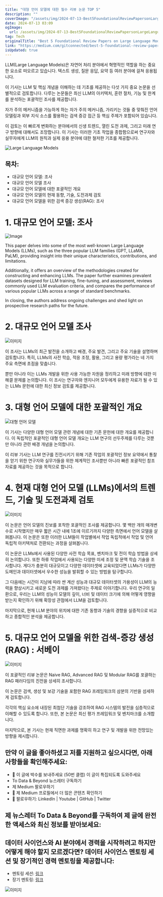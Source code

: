 ```yaml
---
title: "대형 언어 모델에 대한 필수 리뷰 논문 TOP 5"
description: ""
coverImage: "/assets/img/2024-07-13-Best5FoundationalReviewPapersonLargeLanguageModels_0.png"
date: 2024-07-13 03:09
ogImage:
  url: /assets/img/2024-07-13-Best5FoundationalReviewPapersonLargeLanguageModels_0.png
tag: Tech
originalTitle: "Best 5 Foundational Review Papers on Large Language Models"
link: "https://medium.com/gitconnected/best-5-foundational-review-papers-on-large-language-models-0ff95a4e7835"
isUpdated: true
---
```


LLM(Large Language Models)은 자연어 처리 분야에서 혁명적인 역할을 하는 중요한 요소로 떠오르고 있습니다. 텍스트 생성, 질문 응답, 요약 등 여러 분야에 걸쳐 응용됩니다.

이 기사는 LLM 및 핵심 개념을 이해하는 데 기초를 제공하는 다섯 가지 중요 논문을 선별적으로 검토합니다. 다루는 논문들은 최신 LLM의 아키텍처, 훈련 절차, 기능 및 한계를 분석하는 포괄적인 조사를 제공합니다.

자가 주의 메커니즘을 가능하게 하는 자가 주의 메커니즘, 가리키는 것들 중 맞춰진 언어 모델링과 외부 지식 소스를 활용하는 검색 증강 접근 등 핵심 주제가 포함되어 있습니다.

이 검토는 이 빠르게 변화하는 분야에서의 신생 트렌드, 열린 도전 과제, 그리고 미래 연구 방향에 대해서도 조망합니다. 이 기사는 이러한 기초 작업을 종합함으로써 연구자와 실무자에게 LLM의 원칙과 실제 응용 분야에 대한 철저한 기초를 제공합니다.

<div class="content-ad"></div>

![Large Language Models](/assets/img/2024-07-13-Best5FoundationalReviewPapersonLargeLanguageModels_0.png)

## 목차:

- 대규모 언어 모델: 조사
- 대규모 언어 모델 조사
- 대규모 언어 모델에 대한 포괄적인 개요
- 대규모 언어 모델의 현재 동향, 기술, 도전과제 검토
- 대규모 언어 모델을 위한 검색 증강 생성(RAG): 조사

# 1. 대규모 언어 모델: 조사

<div class="content-ad"></div>

![Image](/assets/img/2024-07-13-Best5FoundationalReviewPapersonLargeLanguageModels_1.png)

This paper delves into some of the most well-known Large Language Models (LLMs), such as the three popular LLM families (GPT, LLaMA, PaLM), providing insight into their unique characteristics, contributions, and limitations.

Additionally, it offers an overview of the methodologies created for constructing and enhancing LLMs. The paper further examines prevalent datasets designed for LLM training, fine-tuning, and assessment, reviews commonly used LLM evaluation criteria, and compares the performance of various popular LLMs across a range of standard benchmarks.

In closing, the authors address ongoing challenges and shed light on prospective research paths for the future.

<div class="content-ad"></div>

# 2. 대규모 언어 모델 조사

![이미지](/assets/img/2024-07-13-Best5FoundationalReviewPapersonLargeLanguageModels_2.png)

이 조사는 LLMs의 최근 발전을 소개하고 배경, 주요 발견, 그리고 주요 기술을 설명하며 검토합니다. 특히, LLMs의 사전 학습, 적응 조정, 활용, 그리고 용량 평가라는 네 가지 주요 측면에 초점을 맞춥니다.

뿐만 아니라 이는 LLMs 개발을 위한 사용 가능한 자원을 정리하고 미래 방향에 대한 미해결 문제를 논의합니다. 이 조사는 연구자와 엔지니어 모두에게 유용한 자료가 될 수 있는 LLMs 문헌에 대한 최신 정보 검토를 제공합니다.

<div class="content-ad"></div>

# 3. 대형 언어 모델에 대한 포괄적인 개요

![대형 언어 모델](/assets/img/2024-07-13-Best5FoundationalReviewPapersonLargeLanguageModels_3.png)

이 기사는 다양한 대형 언어 모델 관련 개념에 대한 기존 문헌에 대한 개요를 제공합니다. 이 독립적인 포괄적인 대형 언어 모델 개요는 LLM 연구의 선두주제를 다루는 것뿐만 아니라 관련 배경 개념을 논의합니다.

이 리뷰 기사는 LLM 연구를 진전시키기 위해 기존 작업의 포괄적인 정보 요약에서 통찰을 얻기 위한 연구자와 실무가들을 위한 체계적인 조사뿐만 아니라 빠른 포괄적인 참조 자료를 제공하는 것을 목적으로 합니다.

<div class="content-ad"></div>

# 4. 현재 대형 언어 모델 (LLMs)에서의 트렌드, 기술 및 도전과제 검토

![이미지](/assets/img/2024-07-13-Best5FoundationalReviewPapersonLargeLanguageModels_4.png)

이 논문은 언어 모델의 진보를 포착한 포괄적인 조사를 제공합니다. 몇 백만 개의 매개변수로 시작했지만 매우 짧은 시간 내에 1조에 이르기까지 다양한 측면에서 언어 모델을 살펴봅니다. 이 논문은 또한 이러한 LLM들이 작업별에서 작업 독립적에서 작업 및 언어 독립적 아키텍처로 전환되는 과정을 살펴봅니다.

이 논문은 LLMs에서 사용된 다양한 사전 학습 목표, 벤치마크 및 전이 학습 방법을 상세히 논의합니다. 또한 하류 작업에서 사용되는 다양한 미세 조정 및 문맥 학습 기술을 조사합니다. 게다가 충분히 대규모이고 다양한 데이터셋에 교육되었다면 LLMs가 다양한 도메인과 데이터셋에서 우수한 성능을 발휘할 수 있는 방법을 탐구합니다.

<div class="content-ad"></div>

그 다음에는 시간이 지남에 따라 싼 계산 성능과 대규모 데이터셋의 가용성이 LLM의 능력을 향상시키고 새로운 도전 과제를 가져왔다는 주제로 이야기합니다. 우리 연구의 일환으로, 우리는 LLM의 성능이 모델의 깊이, 너비 및 데이터 크기에 의해 어떻게 영향을 받는지 확인하기 위해 확장성 관점에서 LLM을 검토합니다.

마지막으로, 현재 LLM 분야의 위치에 대한 기존 동향과 기술의 경향을 실증적으로 비교하고 종합적인 분석을 제공합니다.

# 5. 대규모 언어 모델을 위한 검색-증강 생성 (RAG) : 서베이

![이미지](/assets/img/2024-07-13-Best5FoundationalReviewPapersonLargeLanguageModels_5.png)

<div class="content-ad"></div>

이 포괄적인 리뷰 논문은 Naive RAG, Advanced RAG 및 Modular RAG를 포괄하는 RAG 패러다임의 진전을 상세히 조사합니다.

이 논문은 검색, 생성 및 보강 기술을 포함한 RAG 프레임워크의 삼분의 기반을 섬세하게 검토합니다.

각각의 핵심 요소에 내장된 최첨단 기술을 강조하여 RAG 시스템의 발전을 심층적으로 이해할 수 있도록 합니다. 또한, 본 논문은 최신 평가 프레임워크 및 벤치마크를 소개합니다.

마지막으로, 본 기사는 현재 직면한 과제를 명확히 하고 연구 및 개발을 위한 전망있는 방향을 제시합니다.

<div class="content-ad"></div>

## 만약 이 글을 좋아하셨고 저를 지원하고 싶으시다면, 아래 사항들을 확인해주세요:

- 👏 이 글에 박수를 보내주세요 (50번 클랩) 이 글이 특집되도록 도와주세요
- To Data & Beyond 뉴스레터 구독하기
- 제 Medium 팔로우하기
- 📰 제 Medium 프로필에서 더 많은 콘텐츠 확인하기
- 🔔 팔로우하기: LinkedIn | Youtube | GitHub | Twitter

## 제 뉴스레터 To Data & Beyond를 구독하여 제 글에 완전한 액세스와 최신 정보를 받아보세요:

## 데이터 사이언스와 AI 분야에서 경력을 시작하려고 하지만 어떻게 해야 할지 모르겠다면? 데이터 사이언스 멘토링 세션 및 장기적인 경력 멘토링을 제공합니다:

<div class="content-ad"></div>

- 멘토링 세션: [링크](https://lnkd.in/dXeg3KPW)
- 장기 멘토링: [링크](https://lnkd.in/dtdUYBrM)

![이미지](/assets/img/2024-07-13-Best5FoundationalReviewPapersonLargeLanguageModels_6.png)

